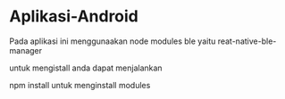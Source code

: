 # Aplikasi-Android


Pada aplikasi ini menggunaakan node modules ble yaitu reat-native-ble-manager

untuk mengistall anda dapat menjalankan 

npm install untuk menginstall modules
